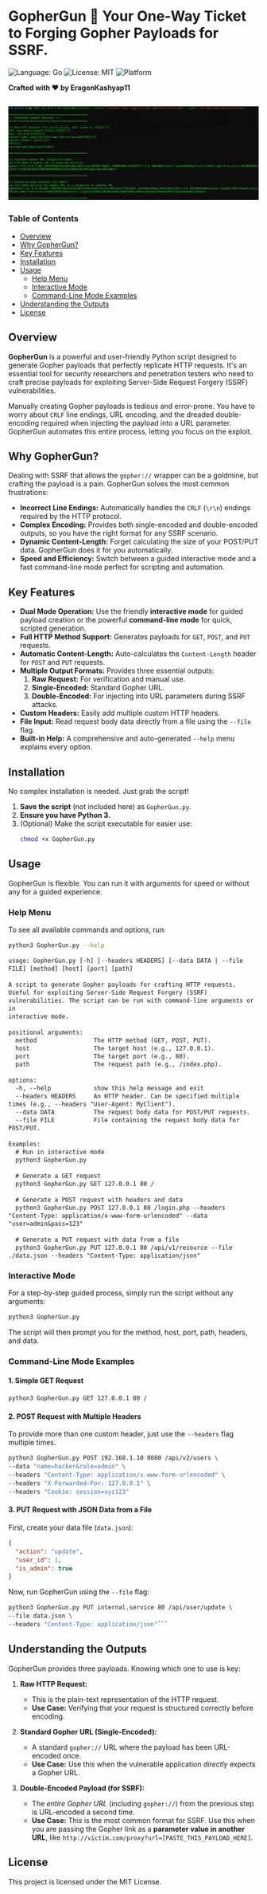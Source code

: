 # GopherGun 🚀 **Your One-Way Ticket to Forging Gopher Payloads for SSRF.**

![Language: Go](https://img.shields.io/badge/language-python-blue.svg)
![License: MIT](https://img.shields.io/badge/license-MIT-green.svg)
![Platform](https://img.shields.io/badge/platform-Linux%20%7C%20macOS%20%7C%20Windows-lightgrey)
<br>

**Crafted with ❤️ by EragonKashyap11**

![Demo](GopharGun.png)
---

### **Table of Contents**
- [Overview](#overview)
- [Why GopherGun?](#why-GopherGun)
- [Key Features](#key-features)
- [Installation](#installation)
- [Usage](#usage)
  - [Help Menu](#help-menu)
  - [Interactive Mode](#interactive-mode)
  - [Command-Line Mode Examples](#command-line-mode-examples)
- [Understanding the Outputs](#understanding-the-outputs)
- [License](#license)

## Overview

**GopherGun** is a powerful and user-friendly Python script designed to generate Gopher payloads that perfectly replicate HTTP requests. It's an essential tool for security researchers and penetration testers who need to craft precise payloads for exploiting Server-Side Request Forgery (SSRF) vulnerabilities.

Manually creating Gopher payloads is tedious and error-prone. You have to worry about `CRLF` line endings, URL encoding, and the dreaded double-encoding required when injecting the payload into a URL parameter. GopherGun automates this entire process, letting you focus on the exploit.

## Why GopherGun?

Dealing with SSRF that allows the `gopher://` wrapper can be a goldmine, but crafting the payload is a pain. GopherGun solves the most common frustrations:

-   **Incorrect Line Endings:** Automatically handles the `CRLF` (`\r\n`) endings required by the HTTP protocol.
-   **Complex Encoding:** Provides both single-encoded and double-encoded outputs, so you have the right format for any SSRF scenario.
-   **Dynamic Content-Length:** Forget calculating the size of your POST/PUT data. GopherGun does it for you automatically.
-   **Speed and Efficiency:** Switch between a guided interactive mode and a fast command-line mode perfect for scripting and automation.

## Key Features

-   **Dual Mode Operation:** Use the friendly **interactive mode** for guided payload creation or the powerful **command-line mode** for quick, scripted generation.
-   **Full HTTP Method Support:** Generates payloads for `GET`, `POST`, and `PUT` requests.
-   **Automatic Content-Length:** Auto-calculates the `Content-Length` header for `POST` and `PUT` requests.
-   **Multiple Output Formats:** Provides three essential outputs:
    1.  **Raw Request:** For verification and manual use.
    2.  **Single-Encoded:** Standard Gopher URL.
    3.  **Double-Encoded:** For injecting into URL parameters during SSRF attacks.
-   **Custom Headers:** Easily add multiple custom HTTP headers.
-   **File Input:** Read request body data directly from a file using the `--file` flag.
-   **Built-in Help:** A comprehensive and auto-generated `--help` menu explains every option.

## Installation

No complex installation is needed. Just grab the script!

1.  **Save the script** (not included here) as `GopherGun.py`.
2.  **Ensure you have Python 3.**
3.  (Optional) Make the script executable for easier use:
    ```bash
    chmod +x GopherGun.py
    ```

## Usage

GopherGun is flexible. You can run it with arguments for speed or without any for a guided experience.

### Help Menu

To see all available commands and options, run:
```bash
python3 GopherGun.py --help
```
```
usage: GopherGun.py [-h] [--headers HEADERS] [--data DATA | --file FILE] [method] [host] [port] [path]

A script to generate Gopher payloads for crafting HTTP requests. Useful for exploiting Server-Side Request Forgery (SSRF) vulnerabilities. The script can be run with command-line arguments or in
interactive mode.

positional arguments:
  method                The HTTP method (GET, POST, PUT).
  host                  The target host (e.g., 127.0.0.1).
  port                  The target port (e.g., 80).
  path                  The request path (e.g., /index.php).

options:
  -h, --help            show this help message and exit
  --headers HEADERS     An HTTP header. Can be specified multiple times (e.g., --headers "User-Agent: MyClient").
  --data DATA           The request body data for POST/PUT requests.
  --file FILE           File containing the request body data for POST/PUT.

Examples:
  # Run in interactive mode
  python3 GopherGun.py

  # Generate a GET request
  python3 GopherGun.py GET 127.0.0.1 80 /

  # Generate a POST request with headers and data
  python3 GopherGun.py POST 127.0.0.1 80 /login.php --headers "Content-Type: application/x-www-form-urlencoded" --data "user=admin&pass=123"

  # Generate a PUT request with data from a file
  python3 GopherGun.py PUT 127.0.0.1 80 /api/v1/resource --file ./data.json --headers "Content-Type: application/json"
```

### Interactive Mode

For a step-by-step guided process, simply run the script without any arguments:
```bash
python3 GopherGun.py
```
The script will then prompt you for the method, host, port, path, headers, and data.

### Command-Line Mode Examples

#### **1. Simple GET Request**
```bash
python3 GopherGun.py GET 127.0.0.1 80 /
```

#### **2. POST Request with Multiple Headers**
To provide more than one custom header, just use the `--headers` flag multiple times.
```bash
python3 GopherGun.py POST 192.168.1.10 8080 /api/v2/users \
--data "name=hacker&role=admin" \
--headers "Content-Type: application/x-www-form-urlencoded" \
--headers "X-Forwarded-For: 127.0.0.1" \
--headers "Cookie: session=xyz123"
```

#### **3. PUT Request with JSON Data from a File**
First, create your data file (`data.json`):
```json
{
  "action": "update",
  "user_id": 1,
  "is_admin": true
}
```
Now, run GopherGun using the `--file` flag:
```bash
python3 GopherGun.py PUT internal.service 80 /api/user/update \
--file data.json \
--headers "Content-Type: application/json"```
```

## Understanding the Outputs

GopherGun provides three payloads. Knowing which one to use is key:

1.  **Raw HTTP Request:**
    -   This is the plain-text representation of the HTTP request.
    -   **Use Case:** Verifying that your request is structured correctly before encoding.

2.  **Standard Gopher URL (Single-Encoded):**
    -   A standard `gopher://` URL where the payload has been URL-encoded once.
    -   **Use Case:** Use this when the vulnerable application *directly* expects a Gopher URL.

3.  **Double-Encoded Payload (for SSRF):**
    -   The *entire Gopher URL* (including `gopher://`) from the previous step is URL-encoded a second time.
    -   **Use Case:** This is the most common format for SSRF. Use this when you are passing the Gopher link as a **parameter value in another URL**, like `http://victim.com/proxy?url=[PASTE_THIS_PAYLOAD_HERE]`.

## License

This project is licensed under the MIT License.
